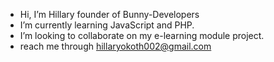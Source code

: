 - Hi, I’m Hillary founder of Bunny-Developers
- I’m currently learning JavaScript and PHP. 
- I’m looking to collaborate on my e-learning module project.
- reach me through  hillaryokoth002@gmail.com

<!---
Bunny-Developers/Bunny-Developers is a ✨ special ✨ repository because its `README.md` (this file) appears on your GitHub profile.
You can click the Preview link to take a look at your changes.
--->
